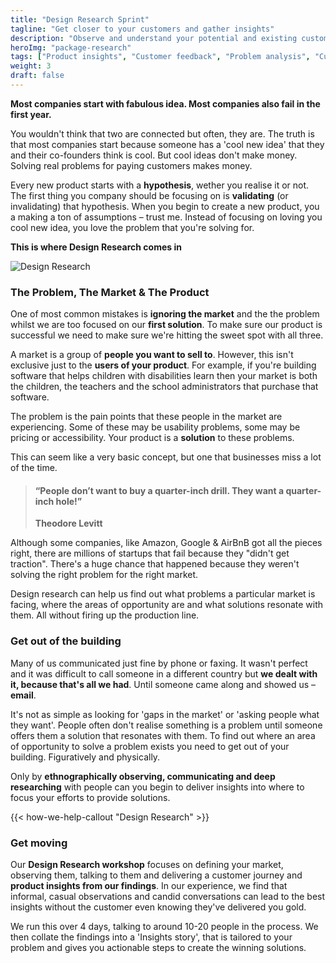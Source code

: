 ```yaml
---
title: "Design Research Sprint"
tagline: "Get closer to your customers and gather insights"
description: "Observe and understand your potential and existing customers. Get closer to your audience and find out what they want."
heroImg: "package-research"
tags: ["Product insights", "Customer feedback", "Problem analysis", "Customer Journey"]
weight: 3
draft: false
---
```

**Most companies start with fabulous idea. Most companies also fail in the first year.** 

You wouldn't think that two are connected but often, they are. The truth is that most companies start because someone has a 'cool new idea' that they and their co-founders think is cool. But cool ideas don't make money. Solving real problems for paying customers makes money.

Every new product starts with a **hypothesis**, wether you realise it or not. The first thing you company should be focusing on is **validating** (or invalidating) that hypothesis. When you begin to create a new product, you a making a ton of assumptions – trust me. Instead of focusing on loving you cool new idea, you love the problem that you're solving for.

**This is where Design Research comes in**

<div class="full-width"><img class="lazyload" data-src="/images/package-research.png" data-srcset="/images/package-research@2x.png 800w" alt="Design Research" /></div>

### The Problem, The Market & The Product
One of most common mistakes is **ignoring the market** and the the problem whilst we are too focused on our **first solution**. To make sure our product is successful we need to make sure we're hitting the sweet spot with all three.

A market is a group of **people you want to sell to**. However, this isn't exclusive just to the **users of your product**. For example, if you're building software that helps children with disabilities learn then your market is both the children, the teachers and the school administrators that purchase that software.

The problem is the pain points that these people in the market are experiencing. Some of these may be usability problems, some may be pricing or accessibility. Your product is a **solution** to these problems. 

This can seem like a very basic concept, but one that businesses miss a lot of the time.
<div class="full-width">
<blockquote class="lg">
  <h4>“People don’t want to buy a quarter-inch drill. They want a quarter-inch hole!”</h4>
  <div class="author">
    <p><strong>Theodore Levitt</strong></p>
  </div>
</blockquote>
</div>

Although some companies, like Amazon, Google & AirBnB got all the pieces right, there are millions of startups that fail because they "didn't get traction". There's a huge chance that happened because they weren't solving the right problem for the right market. 

Design research can help us find out what problems a particular market is facing, where the areas of opportunity are and what solutions resonate with them. All without firing up the production line.

### Get out of the building
Many of us communicated just fine by phone or faxing. It wasn't perfect and it was difficult to call someone in a different country but **we dealt with it, because that's all we had**. Until someone came along and showed us – **email**. 

It's not as simple as looking for 'gaps in the market' or 'asking people what they want'. People often don't realise something is a problem until someone offers them a solution that resonates with them. To find out where an area of opportunity to solve a problem exists you need to get out of your building. Figuratively and physically. 

Only by **ethnographically observing, communicating and deep researching** with people can you begin to deliver insights into where to focus your efforts to provide solutions.

{{< how-we-help-callout "Design Research" >}}

### Get moving
Our **Design Research workshop** focuses on defining your market, observing them, talking to them and delivering a customer journey and **product insights from our findings**. In our experience, we find that informal, casual observations and candid conversations can lead to the best insights without the customer even knowing they've delivered you gold.

We run this over 4 days, talking to around 10-20 people in the process. We then collate the findings into a 'Insights story', that is tailored to your problem and gives you actionable steps to create the winning solutions.






